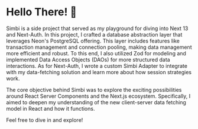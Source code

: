 # Hello There! 👋

Simbi is a side project that served as my playground for diving into Next 13 and Next-Auth. In this project, I crafted a database abstraction layer that leverages Neon's PostgreSQL offering. This layer includes features like transaction management and connection pooling, making data management more efficient and robust. To this end, I also utilized Zod for modeling and implemented Data Access Objects (DAOs) for more structured data interactions. As for Next-Auth, I wrote a custom Simbi Adapter to integrate with my data-fetching solution and learn more about how session  strategies work.

The core objective behind Simbi was to explore the exciting possibilities around React Server Components and the Next.js ecosystem. Specifically, I aimed to deepen my understanding of the new client-server data fetching model in React and how it functions.

Feel free to dive in and explore!
